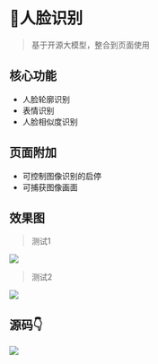 # 🤳人脸识别

<MyGlobalComponent />

> 基于开源大模型，整合到页面使用

## 核心功能
- 人脸轮廓识别
- 表情识别
- 人脸相似度识别

## 页面附加
- 可控制图像识别的启停
- 可捕获图像画面

## 效果图
> 测试1

![](http://cdn.qiniu.liyansheng.top/img/20240604004418.png)

> 测试2

![](http://cdn.qiniu.liyansheng.top/img/20240604004439.png)
## 源码👇
![](http://cdn.qiniu.liyansheng.top/img/20240604005952.png)
